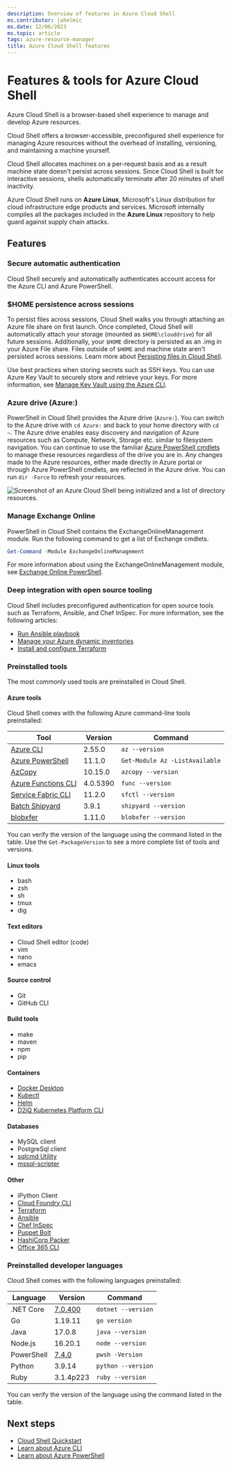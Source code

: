 ```yaml
---
description: Overview of features in Azure Cloud Shell
ms.contributor: jahelmic
ms.date: 12/06/2023
ms.topic: article
tags: azure-resource-manager
title: Azure Cloud Shell features
---
```

# Features & tools for Azure Cloud Shell

Azure Cloud Shell is a browser-based shell experience to manage and develop Azure resources.

Cloud Shell offers a browser-accessible, preconfigured shell experience for managing Azure
resources without the overhead of installing, versioning, and maintaining a machine yourself.

Cloud Shell allocates machines on a per-request basis and as a result machine state doesn't
persist across sessions. Since Cloud Shell is built for interactive sessions, shells automatically
terminate after 20 minutes of shell inactivity.

Azure Cloud Shell runs on **Azure Linux**, Microsoft's Linux distribution for cloud infrastructure
edge products and services. Microsoft internally compiles all the packages included in the **Azure
Linux** repository to help guard against supply chain attacks.

## Features

### Secure automatic authentication

Cloud Shell securely and automatically authenticates account access for the Azure CLI and Azure
PowerShell.

### $HOME persistence across sessions

To persist files across sessions, Cloud Shell walks you through attaching an Azure file share on
first launch. Once completed, Cloud Shell will automatically attach your storage (mounted as
`$HOME\clouddrive`) for all future sessions. Additionally, your `$HOME` directory is persisted as an
.img in your Azure File share. Files outside of `$HOME` and machine state aren't persisted across
sessions. Learn more about [Persisting files in Cloud Shell][09].

Use best practices when storing secrets such as SSH keys. You can use Azure Key Vault to securely
store and retrieve your keys. For more information, see [Manage Key Vault using the Azure CLI][02].

### Azure drive (Azure:)

PowerShell in Cloud Shell provides the Azure drive (`Azure:`). You can switch to the Azure drive
with `cd Azure:` and back to your home directory with `cd  ~`. The Azure drive enables easy
discovery and navigation of Azure resources such as Compute, Network, Storage etc. similar to
filesystem navigation. You can continue to use the familiar [Azure PowerShell cmdlets][14] to manage
these resources regardless of the drive you are in. Any changes made to the Azure resources, either
made directly in Azure portal or through Azure PowerShell cmdlets, are reflected in the Azure drive.
You can run `dir -Force` to refresh your resources.

![Screenshot of an Azure Cloud Shell being initialized and a list of directory resources.][06]

### Manage Exchange Online

PowerShell in Cloud Shell contains the ExchangeOnlineManagement module. Run the following command to
get a list of Exchange cmdlets.

```powershell
Get-Command -Module ExchangeOnlineManagement
```

For more information about using the ExchangeOnlineManagement module, see
[Exchange Online PowerShell][15].

### Deep integration with open source tooling

Cloud Shell includes preconfigured authentication for open source tools such as Terraform, Ansible,
and Chef InSpec. For more information, see the following articles:

- [Run Ansible playbook][11]
- [Manage your Azure dynamic inventories][10]
- [Install and configure Terraform][12]

### Preinstalled tools

The most commonly used tools are preinstalled in Cloud Shell.

#### Azure tools

Cloud Shell comes with the following Azure command-line tools preinstalled:

|           Tool            | Version  |            Command             |
| ------------------------- | -------- | ------------------------------ |
| [Azure CLI][13]           | 2.55.0   | `az --version`                 |
| [Azure PowerShell][14]    | 11.1.0   | `Get-Module Az -ListAvailable` |
| [AzCopy][04]              | 10.15.0  | `azcopy --version`             |
| [Azure Functions CLI][01] | 4.0.5390 | `func --version`               |
| [Service Fabric CLI][03]  | 11.2.0   | `sfctl --version`              |
| [Batch Shipyard][18]      | 3.9.1    | `shipyard --version`           |
| [blobxfer][19]            | 1.11.0   | `blobxfer --version`           |

You can verify the version of the language using the command listed in the table.
Use the `Get-PackageVersion` to see a more complete list of tools and versions.

#### Linux tools

- bash
- zsh
- sh
- tmux
- dig

#### Text editors

- Cloud Shell editor (code)
- vim
- nano
- emacs

#### Source control

- Git
- GitHub CLI

#### Build tools

- make
- maven
- npm
- pip

#### Containers

- [Docker Desktop][24]
- [Kubectl][29]
- [Helm][28]
- [D2iQ Kubernetes Platform CLI][23]

#### Databases

- MySQL client
- PostgreSql client
- [sqlcmd Utility][17]
- [mssql-scripter][27]

#### Other

- iPython Client
- [Cloud Foundry CLI][22]
- [Terraform][33]
- [Ansible][32]
- [Chef InSpec][21]
- [Puppet Bolt][31]
- [HashiCorp Packer][20]
- [Office 365 CLI][30]

### Preinstalled developer languages

Cloud Shell comes with the following languages preinstalled:

|  Language  |    Version    |      Command       |
| ---------- | ------------- | ------------------ |
| .NET Core  | [7.0.400][25] | `dotnet --version` |
| Go         | 1.19.11       | `go version`       |
| Java       | 17.0.8        | `java --version`   |
| Node.js    | 16.20.1       | `node --version`   |
| PowerShell | [7.4.0][16]   | `pwsh -Version`    |
| Python     | 3.9.14        | `python --version` |
| Ruby       | 3.1.4p223     | `ruby --version`   |

You can verify the version of the language using the command listed in the table.

## Next steps

- [Cloud Shell Quickstart][05]
- [Learn about Azure CLI][13]
- [Learn about Azure PowerShell][14]

<!-- link references -->
[01]: ../azure-functions/functions-run-local.md
[02]: ../key-vault/general/manage-with-cli2.md#prerequisites
[03]: ../service-fabric/service-fabric-cli.md
[04]: ../storage/common/storage-use-azcopy-v10.md
[05]: ./get-started.md
[06]: ./media/features/azure-drive.png
[09]: ./persisting-shell-storage.md
[10]: /azure/developer/ansible/dynamic-inventory-configure
[11]: /azure/developer/ansible/getting-started-cloud-shell
[12]: /azure/developer/terraform/quickstart-configure
[13]: /cli/azure/
[14]: /powershell/azure
[15]: /powershell/exchange/exchange-online-powershell
[16]: /powershell/scripting/whats-new/what-s-new-in-powershell-74
[17]: /sql/tools/sqlcmd-utility
[18]: https://batch-shipyard.readthedocs.io/en/latest/
[19]: https://blobxfer.readthedocs.io/en/latest/
[20]: https://developer.hashicorp.com/packer/docs
[21]: https://docs.chef.io/
[22]: https://docs.cloudfoundry.org/cf-cli/
[23]: https://docs.d2iq.com/dkp/2.6/azure-infrastructure
[24]: https://docs.docker.com/desktop/
[25]: https://dotnet.microsoft.com/download/dotnet/7.0
[27]: https://github.com/microsoft/mssql-scripter/blob/dev/doc/usage_guide.md
[28]: https://helm.sh/docs/
[29]: https://kubernetes.io/docs/reference/kubectl/
[30]: https://pnp.github.io/office365-cli/
[31]: https://puppet.com/docs/bolt/latest/bolt.html
[32]: https://www.ansible.com/microsoft-azure
[33]: https://www.terraform.io/docs/providers/azurerm/
